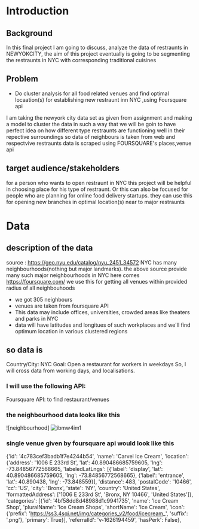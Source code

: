 # Introduction
## Background
In this final project I am going to discuss, analyze the data of restraunts in NEWYOKCITY, the aim of this project eventually is going to be segmenting the restraunts in NYC with corresponding traditional cuisines


## Problem 
- Do cluster analysis for all food related venues and find optimal locaation(s) for establishing new restraunt inn NYC ,using Foursquare api

I am taking the newyork city data set as given from assignment and making a model to cluster the data in such a way that we will be goin to have perfect idea on how different type restraunts are functioning well in their repective surroundings
so data of neighbours is taken from web and respectvive restraunts data is scraped using FOURSQUARE's places,venue api

## target audience/stakeholders
for a person who wants to open restraunt in NYC this project will be helpful in choosing place for his type of restraunt. Or this can also be focused for people who are planning for online food delivery startups. they can use this for opening new branches in optimal location(s) near to major restraunts 

# Data
## description of the data
source :  https://geo.nyu.edu/catalog/nyu_2451_34572
NYC has many neighbourhoods(nothing but major landmarks). the above source provide many such major neighbourhoods in NYC
here comes https://foursquare.com/ we use this for getting all venues within provided radius of all neighbouhoods
- we got 305 neighbours
- venues are taken from foursquare API
- This data may include offices, universities, crowded areas like theaters and parks in NYC
- data will have latitudes and longitues of such workplaces and we'll find optimum location in various clustered regions

## so data is
Country/City: NYC
Goal: Open a restaurant for  workers in weekdays
So, I will cross data from working days, and localisations.

### I will use the following API:
Foursquare API: to find restaurant/venues
### the neighbourhood data looks like this 
![neighbourhood] ![ibmw4im1](https://user-images.githubusercontent.com/68729609/125491862-7f514a29-aa59-4a3d-89a4-a38865949710.png)
### single venue given by foursquare api would look like this
{'id': '4c783cef3badb1f7e4244b54',
  'name': 'Carvel Ice Cream',
  'location': {'address': '1006 E 233rd St',
   'lat': 40.890486685759605,
   'lng': -73.84856772568665,
   'labeledLatLngs': [{'label': 'display',
     'lat': 40.890486685759605,
     'lng': -73.84856772568665},
    {'label': 'entrance', 'lat': 40.890438, 'lng': -73.848559}],
   'distance': 483,
   'postalCode': '10466',
   'cc': 'US',
   'city': 'Bronx',
   'state': 'NY',
   'country': 'United States',
   'formattedAddress': ['1006 E 233rd St',
    'Bronx, NY 10466',
    'United States']},
  'categories': [{'id': '4bf58dd8d48988d1c9941735',
    'name': 'Ice Cream Shop',
    'pluralName': 'Ice Cream Shops',
    'shortName': 'Ice Cream',
    'icon': {'prefix': 'https://ss3.4sqi.net/img/categories_v2/food/icecream_',
     'suffix': '.png'},
    'primary': True}],
  'referralId': 'v-1626194459',
  'hasPerk': False},

